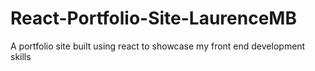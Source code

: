 # React-Portfolio-Site-LaurenceMB
A portfolio site built using react to showcase my front end development skills 
